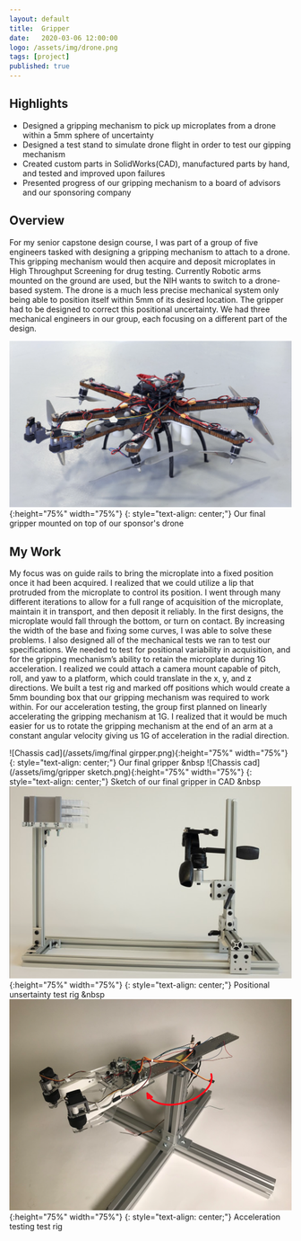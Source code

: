 ```yaml
---
layout: default
title:  Gripper
date:   2020-03-06 12:00:00
logo: /assets/img/drone.png
tags: [project]
published: true
---
```


## Highlights
- Designed a gripping mechanism to pick up microplates from a drone within a 5mm sphere of uncertainty
- Designed a test stand to simulate drone flight in order to test our gipping mechanism
- Created custom parts in SolidWorks(CAD), manufactured parts by hand, and tested and improved upon failures
- Presented progress of our gripping mechanism to a board of advisors and our sponsoring company

## Overview
For my senior capstone design course, I was part of a group of five engineers tasked with designing a gripping mechanism to attach to a drone. This gripping mechanism would then acquire and deposit microplates in High Throughput Screening for drug testing. Currently Robotic arms mounted on the ground are used, but the NIH wants to switch to a drone-based system. The drone is a much less precise mechanical system only being able to position itself within 5mm of its desired location. The gripper had to be designed to correct this positional uncertainty. We had three mechanical engineers in our group, each focusing on a different part of the design. 

![Chassis cad](/assets/img/drone.png){:height="75%" width="75%"}
{: style="text-align: center;"}
Our final gripper mounted on top of our sponsor's drone

## My Work
My focus was on guide rails to bring the microplate into a fixed position once it had been acquired. I realized that we could utilize a lip that protruded from the microplate to control its position. I went through many different iterations to allow for a full range of acquisition of the microplate, maintain it in transport, and then deposit it reliably. In the first designs, the microplate would fall through the bottom, or turn on contact. By increasing the width of the base and fixing some curves, I was able to solve these problems. 
I also designed all of the mechanical tests we ran to test our specifications. We needed to test for positional variability in acquisition, and for the gripping mechanism’s ability to retain the microplate during 1G acceleration. I realized we could attach a camera mount capable of pitch, roll, and yaw to a platform, which could translate in the x, y, and z directions. We built a test rig and marked off positions which would create a 5mm bounding box that our gripping mechanism was required to work within. For our acceleration testing, the group first planned on linearly accelerating the gripping mechanism at 1G. I realized that it would be much easier for us to rotate the gripping mechanism at the end of an arm at a constant angular velocity giving us 1G of acceleration in the radial direction. 

![Chassis cad](/assets/img/final girpper.png){:height="75%" width="75%"}
{: style="text-align: center;"}
Our final gripper
&nbsp
![Chassis cad](/assets/img/gripper sketch.png){:height="75%" width="75%"}
{: style="text-align: center;"}
Sketch of our final gripper in CAD
&nbsp
![Chassis cad](/assets/img/positional.png){:height="75%" width="75%"}
{: style="text-align: center;"}
Positional unsertainty test rig
&nbsp
![Chassis cad](/assets/img/acceleration.png){:height="75%" width="75%"}
{: style="text-align: center;"}
Acceleration testing test rig
